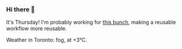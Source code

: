 ### Hi there :wave:

It's Thursday! I'm probably working for [this bunch](https://github.com/kohofinancial), making a reusable workflow more reusable.

Weather in Toronto: fog, at +3°C.
